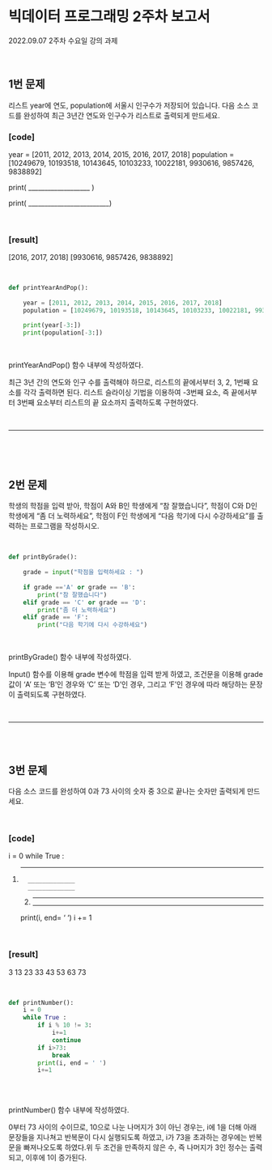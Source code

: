 # 빅데이터 프로그래밍 2주차 보고서

2022.09.07 2주차 수요일 강의 과제

<br>

## 1번 문제


리스트 year에 연도, population에 서울시 인구수가 저장되어 있습니다. 다음 소스 코드를 완성하여 최근 3년간 연도와 인구수가 리스트로 출력되게 만드세요.

### [code]

year = [2011, 2012, 2013, 2014, 2015, 2016, 2017, 2018]
population = [10249679, 10193518, 10143645, 10103233, 10022181, 9930616, 9857426, 9838892]

print( ___________________ ) 

print( _________________________)

<br>

### [result]

[2016, 2017, 2018]
[9930616, 9857426, 9838892]

<br>

```python
def printYearAndPop():
    
    year = [2011, 2012, 2013, 2014, 2015, 2016, 2017, 2018]
    population = [10249679, 10193518, 10143645, 10103233, 10022181, 9930616, 9857426, 9838892]

    print(year[-3:])
    print(population[-3:])
```

<br>

printYearAndPop() 함수 내부에 작성하였다.

최근 3년 간의 연도와 인구 수를 출력해야 하므로, 리스트의 끝에서부터 3, 2, 1번째 요소를 각각 출력하면 된다. 리스트 슬라이싱 기법을 이용하여 -3번째 요소, 즉 끝에서부터 3번째 요소부터 리스트의 끝 요소까지 출력하도록 구현하였다.
 

<br><hr><br>

 
## 2번 문제

학생의 학점을 입력 받아, 학점이 A와 B인 학생에게 “참 잘했습니다”, 학점이 C와 D인 학생에게 “좀 더 노력하세요”, 학점이 F인 학생에게 “다음 학기에 다시 수강하세요”를 출력하는 프로그램을 작성하시오.  

<br>

```python
def printByGrade():
    
    grade = input("학점을 입력하세요 : ")
    
    if grade =='A' or grade == 'B':
        print("참 잘했습니다")
    elif grade == 'C' or grade == 'D':
        print("좀 더 노력하세요")
    elif grade == 'F':
        print("다음 학기에 다시 수강하세요")
```

<br>

printByGrade() 함수 내부에 작성하였다.

Input() 함수를 이용해 grade 변수에 학점을 입력 받게 하였고, 조건문을 이용해 grade 값이 ‘A’ 또는 ‘B’인 경우와 ‘C’ 또는 ‘D’인 경우, 그리고 ‘F’인 경우에 따라 해당하는 문장이 출력되도록 구현하였다.
 
 
<br><hr><br>
 
## 3번 문제

다음 소스 코드를 완성하여 0과 73 사이의 숫자 중 3으로 끝나는 숫자만 출력되게 만드세요.

<br>

### [code]

i = 0
while True :
1) ________________
         _____________
         _____________
    2) ________________
         _____________
    print(i, end= ‘ ‘)
    i += 1

<br>

### [result]
3 13 23 33 43 53 63 73

<br>

```python  
def printNumber():
    i = 0
    while True : 
        if i % 10 != 3:
            i+=1
            continue
        if i>73:
            break
        print(i, end = ' ')
        i+=1
            
```

<br>

printNumber() 함수 내부에 작성하였다.

0부터 73 사이의 수이므로, 10으로 나눈 나머지가 3이 아닌 경우는, i에 1을 더해 아래 문장들을 지나쳐고 반복문이 다시 실행되도록 하였고, i가 73을 초과하는 경우에는 반복문을 빠져나오도록 하였다.위 두 조건을 만족하지 않은 수, 즉 나머지가 3인 정수는 출력되고, 이후에 1이 증가된다.